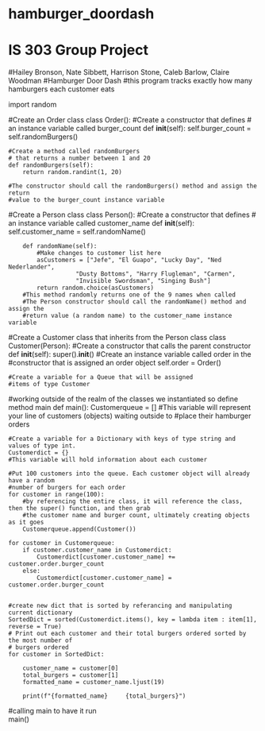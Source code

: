 # hamburger_doordash
# IS 303 Group Project
#Hailey Bronson, Nate Sibbett, Harrison Stone, Caleb Barlow, Claire Woodman
#Hamburger Door Dash
#this program tracks exactly how many hamburgers each customer eats

import random 

#Create an Order class
class Order(): 
    #Create a constructor that defines 
    # an instance variable called burger_count
    def __init__(self):
        self.burger_count = self.randomBurgers()

    #Create a method called randomBurgers 
    # that returns a number between 1 and 20
    def randomBurgers(self):
        return random.randint(1, 20)
    
    #The constructor should call the randomBurgers() method and assign the return
    #value to the burger_count instance variable

#Create a Person class
class Person(): 
        #Create a constructor that defines 
        # an instance variable called customer_name
        def __init__(self):
            self.customer_name = self.randomName()

        def randomName(self): 
            #Make changes to customer list here
            asCustomers = ["Jefe", "El Guapo", "Lucky Day", "Ned Nederlander", 
                       "Dusty Bottoms", "Harry Flugleman", "Carmen", 
                       "Invisible Swordsman", "Singing Bush"]
            return random.choice(asCustomers)
        #This method randomly returns one of the 9 names when called
        #The Person constructor should call the randomName() method and assign the
        #return value (a random name) to the customer_name instance variable
    
#Create a Customer class that inherits from the Person class
class Customer(Person):
    #Create a constructor that calls the parent constructor
    def __init__(self):
        super().__init__()
        #Create an instance variable called order in the 
        #constructor that is assigned an order object
        self.order = Order()

    #Create a variable for a Queue that will be assigned 
    #items of type Customer

#working outside of the realm of the classes we instantiated so define method main 
def main():
    Customerqueue = []
    #This variable will represent your line of customers (objects) waiting outside to
    #place their hamburger orders

    #Create a variable for a Dictionary with keys of type string and values of type int.
    Customerdict = {}
    #This variable will hold information about each customer

    #Put 100 customers into the queue. Each customer object will already have a random
    #number of burgers for each order
    for customer in range(100):
        #by referencing the entire class, it will reference the class, then the super() function, and then grab 
        #the customer name and burger count, ultimately creating objects as it goes 
        Customerqueue.append(Customer())
        
    for customer in Customerqueue: 
        if customer.customer_name in Customerdict: 
            Customerdict[customer.customer_name] += customer.order.burger_count
        else: 
            Customerdict[customer.customer_name] = customer.order.burger_count 


    #create new dict that is sorted by referancing and manipulating current dictionary 
    SortedDict = sorted(Customerdict.items(), key = lambda item : item[1], reverse = True)
    # Print out each customer and their total burgers ordered sorted by the most number of
    # burgers ordered
    for customer in SortedDict:

        customer_name = customer[0]
        total_burgers = customer[1]
        formatted_name = customer_name.ljust(19)

        print(f"{formatted_name}     {total_burgers}")


#calling main to have it run       
main()
 
